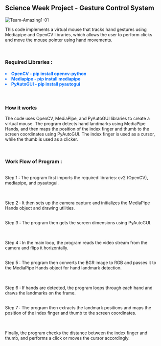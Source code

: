 <h2>Science Week Project - Gesture Control System </h2>
   <img src="https://i.ibb.co/tDkDQCC/Team-Amazing1-01.jpg" alt="Team-Amazing1-01" border="0">
<p>This code implements a virtual mouse that tracks hand gestures using Mediapipe and OpenCV libraries, which allows the user to perform clicks and move the mouse pointer using hand movements.</p>

<br/>
<h3>Required Libraries : </h3>
  <h4 style="color:#006cff">
     <li>OpenCV  - pip install opencv-python</li>
     <li>Mediapipe - pip install mediapipe</li>
     <li>PyAutoGUI - pip install pyautogui </li>
  </h4>

<br/>
<h3>How it works</h3>
<p>
   The code uses OpenCV, MediaPipe, and PyAutoGUI libraries to create a virtual mouse.
   The program detects hand landmarks using MediaPipe Hands, and then maps the position of the index finger and thumb to the screen coordinates using PyAutoGUI.
   The index finger is used as a cursor, while the thumb is used as a clicker.
</p>

<br/>
<h3>Work Flow of Program :</h3> 

<br/>Step 1 : The program first imports the required libraries: cv2 (OpenCV), mediapipe, and pyautogui.

<br/><br/>Step 2 : It then sets up the camera capture and initializes the MediaPipe Hands object and drawing utilities.

<br/>Step 3 : The program then gets the screen dimensions using PyAutoGUI.

<br/><br/>Step 4 : In the main loop, the program reads the video stream from the camera and flips it horizontally.

<br/>Step 5 : The program then converts the BGR image to RGB and passes it to the MediaPipe Hands object for hand landmark detection.

<br/><br/>Step 6 : If hands are detected, the program loops through each hand and draws the landmarks on the frame.

<br/>
Step 7 : The program then extracts the landmark positions and maps the position of the index finger and thumb to the screen coordinates.

<br/><br/> Finally, the program checks the distance between the index finger and thumb, and performs a click or moves the cursor accordingly.
